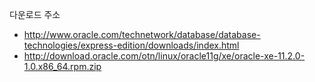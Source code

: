 다운로드 주소

 - http://www.oracle.com/technetwork/database/database-technologies/express-edition/downloads/index.html
 - http://download.oracle.com/otn/linux/oracle11g/xe/oracle-xe-11.2.0-1.0.x86_64.rpm.zip